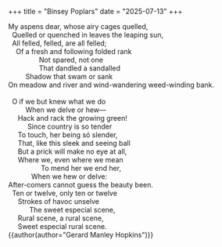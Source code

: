 +++
title = "Binsey Poplars"
date = "2025-07-13"
+++

My aspens dear, whose airy cages quelled,  
  Quelled or quenched in leaves the leaping sun,  
  All felled, felled, are all felled;  
    Of a fresh and following folded rank  
                Not spared, not one  
                That dandled a sandalled  
         Shadow that swam or sank  
On meadow and river and wind-wandering weed-winding bank.  
          
  O if we but knew what we do  
         When we delve or hew—  
     Hack and rack the growing green!  
          Since country is so tender  
     To touch, her being só slender,  
     That, like this sleek and seeing ball  
     But a prick will make no eye at all,  
     Where we, even where we mean  
                 To mend her we end her,  
            When we hew or delve:  
After-comers cannot guess the beauty been.  
  Ten or twelve, only ten or twelve  
     Strokes of havoc unselve  
           The sweet especial scene,  
     Rural scene, a rural scene,  
     Sweet especial rural scene.  
{{author(author="Gerard Manley Hopkins")}}  
